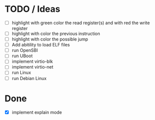 # TODO / Ideas

* [ ] highlight with green color the read register(s) and with red the write register
* [ ] highlight with color the previous instruction
* [ ] highlight with color the possible jump
* [ ] Add abitility to load ELF files
* [ ] run OpenSBI
* [ ] run UBoot
* [ ] implement virtio-blk
* [ ] implement virtio-net
* [ ] run Linux
* [ ] run Debian Linux

# Done
* [x] implement explain mode
